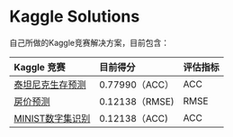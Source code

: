 # Kaggle Solutions
自己所做的Kaggle竞赛解决方案，目前包含：

Kaggle 竞赛  | 目前得分 | 评估指标 |
:--| :-------- | :--------
[泰坦尼克生存预测](https://www.kaggle.com/c/titanic) | 0.77990（ACC）| ACC
[房价预测](https://www.kaggle.com/c/house-prices-advanced-regression-techniques)| 0.12138（RMSE) | RMSE
[MINIST数字集识别](https://www.kaggle.com/c/house-prices-advanced-regression-techniques)| 0.12138（ACC) | ACC
